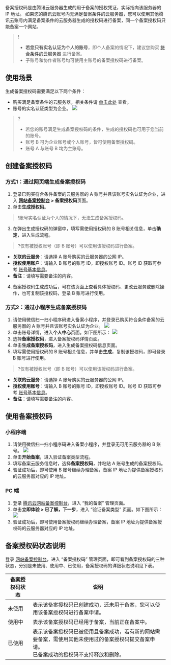 备案授权码是由腾讯云服务器生成的用于备案的授权凭证，实际指向该服务器的 IP 地址。
如果您的腾讯云账号内无满足备案条件的云服务器，您可以使用其他腾讯云账号内满足备案条件的云服务器生成的授权码进行备案，同一个备案授权码只能备案一个网站。

>!
>- **若您只有实名认证为个人的账号**，即个人备案的情况下，建议您购买 [符合条件的云服务器](https://cloud.tencent.com/document/product/243/18908#record1) 进行备案。
>- 子账号和协作者账号均可使用主账号的备案授权码进行备案。

## 使用场景
生成备案授权码需要满足以下两个条件：
- 购买满足备案条件的云服务器，相关条件请 [单击此处](https://cloud.tencent.com/document/product/243/18908#record1) 查看。
- 账号的实名认证类型为企业。
![](https://main.qcloudimg.com/raw/b85de62a913087cb4f9039fa000de2e5.jpg)
>?
>- 若您的账号满足生成备案授权码的条件，生成的授权码也可用于您当前的账号。 
>- 账号 B 可为企业账号或个人账号，皆可使用备案授权码。
>- 账号 A 与账号 B 均为主账号。

## 创建备案授权码
### 方式1：通过网页端生成备案授权码
1. 登录已购买符合条件备案的云服务器的 A 账号并且该账号实名认证为企业，进入 **[网站备案控制台](https://console.cloud.tencent.com/beian) > 备案授权码**页面。
2. 单击**生成授权码**。
>!账号实名认证为个人的情况下，无法生成备案授权码。
3. 在弹出生成授权码的弹窗中，填写需使用授权码的 B 账号相关信息，单击**确定**，进入生成流程。
>?仅有被授权账号（即 B 账号）可以使用该授权码进行备案。
>
 - **关联的云服务**：请选择 A 账号购买的云服务器的公网 IP。
 - **授权使用账户**：请输入 B 账号的账号 ID，即授权账号 ID。账号 ID 获取可参考 [账号基本信息](https://cloud.tencent.com/document/product/378/11245)。
 - **备注**：请填写需要备注的内容。
4. 备案授权码生成成功后，可在该页面上查看具体授权码、更改云服务或删除操作，也可复制该授权码，登录 B 账号进行使用。

### 方式2：通过小程序生成备案授权码
1. 请使用微信扫一扫小程序码进入备案小程序，并登录已购买符合条件备案的云服务器的 A 账号并且该账号实名认证为企业。
![](https://main.qcloudimg.com/raw/733c9e36fac545bfc6b216218818f26b.jpg)
2. 单击账号详情，进入**个人中心**页面。如下图所示：
![](https://main.qcloudimg.com/raw/9fe17cd4903266d1bbdc7315e233b194.jpg)
3. 选择**备案授权码**，进入备案授权码详情页面。
4. 单击**生成备案授权码**，进入生成备案授权码信息页面。
5. 填写需使用授权码的 B 账号相关信息，并单击**生成**，复制该授权码，即可登录 B 账号进行使用。
>?仅有被授权账号（即 B 账号）可以使用该授权码进行备案。
>
 - **关联的云服务**：请选择 A 账号购买的云服务器的公网 IP。
 - **授权使用账号**：请输入 B 账号的账号 ID，即授权账号 ID。账号 ID 获取可参考 [账号基本信息](https://cloud.tencent.com/document/product/378/11245)。
 - **备注**：请填写需要备注的内容。

## 使用备案授权码
### 小程序端
1. 请使用微信扫一扫小程序码进入备案小程序，并登录无可用云服务器的 B 账号。
![](https://main.qcloudimg.com/raw/733c9e36fac545bfc6b216218818f26b.jpg)
2. 单击**开始备案**，进入验证备案类型流程。
3. 填写备案云服务信息时，选择**备案授权码**，并粘贴 A 账号生成的备案授权码。
4. 验证成功后，即可使用 B 账号继续办理备案，备案 IP 地址为提供备案授权码的云服务器对应的 IP 地址。

### PC 端
1. 登录 [腾讯云网站备案控制台](https://console.cloud.tencent.com/beian)，进入 “我的备案” 管理页面。
2. 单击**立即体验 > 已了解，下一步**，进入 “验证备案类型” 页面。如下图所示：
![](https://main.qcloudimg.com/raw/556641b383057cf6c5885a14c26a8483.png)
3. 验证成功后，即可使用备案授权码继续办理备案，备案 IP 地址为提供备案授权码的云服务器对应的 IP 地址。

## 备案授权码状态说明
登录 [网站备案控制台](https://console.cloud.tencent.com/beian/authcode)，进入 “备案授权码” 管理页面，即可看到备案授权码的三种状态，分别是未使用、使用中、已使用，备案授权码的详细状态说明见下表。

| 备案授权码状态 | 说明                                                  |
|---------|-----------------------------------------------------|
| 未使用     | 表示该备案授权码已创建成功，还未用于备案，您可以使用该备案授权码进行备案申请。             |
| 使用中     | 表示该备案授权码已经用于备案，当前正在备案中。                             |
| 已使用     | 表示该备案授权码已被使用且备案成功，若有新的网站需要备案，需使用其他未使用过的备案授权码提交备案申请。<br>已备案成功的授权码不支持释放和删除。 |

